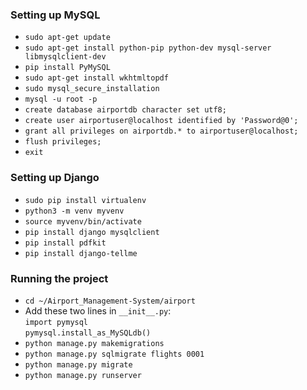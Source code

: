 
### Setting up MySQL

- `sudo apt-get update`
- `sudo apt-get install python-pip python-dev mysql-server libmysqlclient-dev`
- `pip install PyMySQL`
- `sudo apt-get install wkhtmltopdf`
- `sudo mysql_secure_installation`
- `mysql -u root -p`
- `create database airportdb character set utf8;`
- `create user airportuser@localhost identified by 'Password@0';`
- `grant all privileges on airportdb.* to airportuser@localhost;`
- `flush privileges;`
- `exit`


### Setting up Django

- `sudo pip install virtualenv`
- `python3 -m venv myvenv`
- `source myvenv/bin/activate`
- `pip install django mysqlclient`
- `pip install pdfkit`
- `pip install django-tellme`

### Running the project

- `cd ~/Airport_Management-System/airport`
- Add these two lines in `__init__.py`:
<br> `import pymysql `
<br> `pymysql.install_as_MySQLdb()`
- `python manage.py makemigrations`
- `python manage.py sqlmigrate flights 0001`
- `python manage.py migrate`
- `python manage.py runserver`


